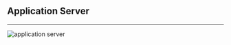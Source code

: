 <h2>Application Server</h2>
<hr>

<img src="https://encrypted-tbn0.gstatic.com/images?q=tbn:ANd9GcRSPsJxrtPWvmo4Ok-3ZsNYHJ7foFwvvrQoLw&usqp=CAU" alt="application server">